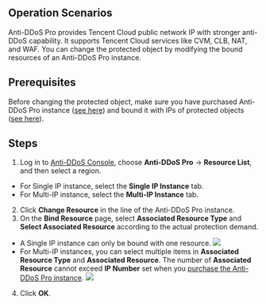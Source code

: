 ## Operation Scenarios
Anti-DDoS Pro provides Tencent Cloud public network IP with stronger anti-DDoS capability. It supports Tencent Cloud services like CVM, CLB, NAT, and WAF.
You can change the protected object by modifying the bound resources of an Anti-DDoS Pro instance.

## Prerequisites
Before changing the protected object, make sure you have purchased Anti-DDoS Pro instance ([see here](https://intl.cloud.tencent.com/document/product/1029/31748)) and bound it with IPs of protected objects ([see here](https://intl.cloud.tencent.com/document/product/1029/31750)).

## Steps
1. Log in to [Anti-DDoS Console](https://console.cloud.tencent.com/dayu/overview), choose **Anti-DDoS Pro** -> **Resource List**, and then select a region.
 - For Single IP instance, select the **Single IP Instance** tab.
 - For Multi-IP instance, select the **Multi-IP Instance** tab.
2. Click **Change Resource** in the line of the Anti-DDoS Pro instance.
3. On the **Bind Resource** page, select **Associated Resource Type** and **Select Associated Resource** according to the actual protection demand.
  - A Single IP instance can only be bound with one resource.
	 ![](https://main.qcloudimg.com/raw/22904a13d680e76b8e158fc0a5b395b0.png)
 - For Multi-IP instances, you can select multiple items in **Associated Resource Type** and **Associated Resource**. The number of **Associated Resource** cannot exceed **IP Number** set when you [purchase the Anti-DDoS Pro instance](https://intl.cloud.tencent.com/document/product/1029/31748).
![](https://main.qcloudimg.com/raw/5f3d248141bb1ca481e267719f564521.png)
4. Click **OK**.
